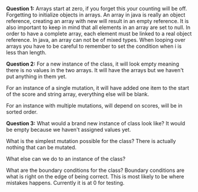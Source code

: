**Question 1:** Arrays start at zero, if you forget this your counting will be off.
Forgetting to initialize objects in arrays. An array in java is really an object reference,
creating an array with new will result in an empty reference. It is also important to keep 
in mind that all elements in an array are set to null. In order to have a complete array,
each element must be linked to a real object reference. In java, an array can not be of
mixed types. When looping over arrays you have to be careful to remember to set the 
condition when i is less than length. 

**Question 2:** 
For a new instance of the class, it will look empty meaning there is no values in the two
arrays. It will have the arrays but we haven't put anything in them yet. 

For an instance of a single mutation, it will have added one item to the start of the 
score and string array, everything else will be blank.

For an instance with multiple mutations, will depend on scores, will be in sorted order. 

**Question 3:** 
What would a brand new instance of class look like? 
It would be empty because we haven't assigned values yet.

What is the simplest mutation possible for the class? 
There is actually nothing that can be mutated.

What else can we do to an instance of the class?



What are the boundary conditions for the class? 
Boundary conditions are what is right on the edge of being correct. This is most likely 
to be where mistakes happens. Currently it is at 0 for testing. 